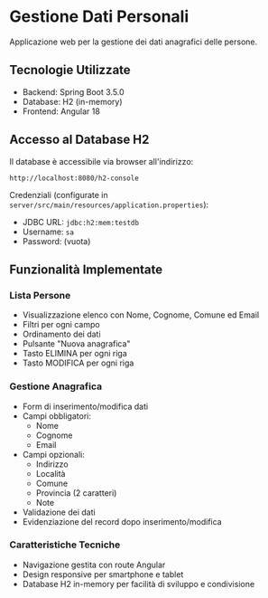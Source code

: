 # Gestione Dati Personali

Applicazione web per la gestione dei dati anagrafici delle persone.

## Tecnologie Utilizzate

- Backend: Spring Boot 3.5.0
- Database: H2 (in-memory)
- Frontend: Angular 18

## Accesso al Database H2

Il database è accessibile via browser all'indirizzo:

```
http://localhost:8080/h2-console
```

Credenziali (configurate in `server/src/main/resources/application.properties`):

- JDBC URL: `jdbc:h2:mem:testdb`
- Username: `sa`
- Password: (vuota)

## Funzionalità Implementate

### Lista Persone

- Visualizzazione elenco con Nome, Cognome, Comune ed Email
- Filtri per ogni campo
- Ordinamento dei dati
- Pulsante "Nuova anagrafica"
- Tasto ELIMINA per ogni riga
- Tasto MODIFICA per ogni riga

### Gestione Anagrafica

- Form di inserimento/modifica dati
- Campi obbligatori:
  - Nome
  - Cognome
  - Email
- Campi opzionali:
  - Indirizzo
  - Località
  - Comune
  - Provincia (2 caratteri)
  - Note
- Validazione dei dati
- Evidenziazione del record dopo inserimento/modifica

### Caratteristiche Tecniche

- Navigazione gestita con route Angular
- Design responsive per smartphone e tablet
- Database H2 in-memory per facilità di sviluppo e condivisione
